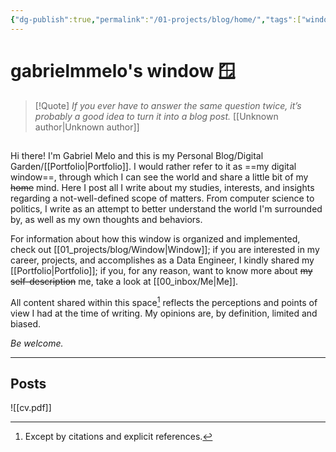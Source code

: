 ```yaml
---
{"dg-publish":true,"permalink":"/01-projects/blog/home/","tags":["window-post","gardenEntry"],"dgHomeLink":true,"dgPassFrontmatter":false,"dgShowBacklinks":false,"dgShowLocalGraph":true}
---
```


# gabrielmmelo's window 🪟

> [!Quote] *If you ever have to answer the same question twice, it’s probably a good idea to turn it into a blog post.* [[Unknown author|Unknown author]]

## 
Hi there! I'm Gabriel Melo and this is my Personal Blog/Digital Garden/[[Portfolio|Portfolio]]. I would rather refer to it as ==my digital window==, through which I can see the world and share a little bit of my ~~home~~ mind. Here I post all I write about my studies, interests, and insights regarding a not-well-defined scope of matters. From computer science to politics, I write as an attempt to better understand the world I'm surrounded by, as well as my own thoughts and behaviors.

For information about how this window is organized and implemented, check out [[01_projects/blog/Window|Window]]; if you are interested in my career, projects, and accomplishes as a Data Engineer, I kindly shared my [[Portfolio|Portfolio]]; if you, for any reason, want to know more about ~~my self-description~~ me, take a look at [[00_inbox/Me|Me]].

All content shared within this space[^1] reflects the perceptions and points of view I had at the time of writing. My opinions are, by definition, limited and biased.

*Be welcome.*

[^1]: Except by citations and explicit references.

---

## Posts



![[cv.pdf]]